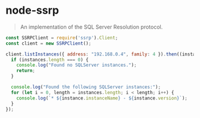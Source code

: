 # node-ssrp

> An implementation of the SQL Server Resolution protocol.

```js
const SSRPClient = require('ssrp').Client;
const client = new SSRPClient();

client.listInstances({ address: "192.168.0.4", family: 4 }).then((instances) => {
  if (instances.length === 0) {
    console.log("Found no SQLServer instances.");
    return;
  }

  console.log("Found the following SQLServer instances:");
  for (let i = 0, length = instances.length; i < length; i++) {
    console.log(`* ${instance.instanceName} - ${instance.version}`);
  }
});
```
